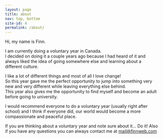 ```yaml
---
layout: page
title: about
nav: top, bottom
site-id: 4
permalink: /about/
---
```


Hi, my name is Finn.

I am currently doing a voluntary year in Canada.  
I decided on doing it a couple years ago because I had heard of it and always liked the idea of going somewhere else and learning about a different culture.

I like a lot of different things and most of all I love change!  
So this year gave me the perfect opportunity to jump into something very new and very different while leaving everything else behind.  
This year also gives me the opportunity to find myself and become an adult before going to university.

I would recommend everyone to do a voluntary year (usually right after school) and I think if everyone did, our world would become a more compassionate and peaceful place.

If you are thinking about a voluntary year and note sure about it... Do it!
Also if you have any questions you can always contact me at [mail@finnweb.com](mailto:mail@finniweb.com)